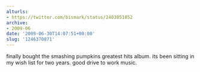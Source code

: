 ```yaml
---
alturls:
- https://twitter.com/bismark/status/2403851852
archive:
- 2009-06
date: '2009-06-30T14:07:51+00:00'
slug: '1246370871'
---
```


finally bought the smashing pumpkins greatest hits album. its been sitting in my wish list for two years. good drive to work music.

